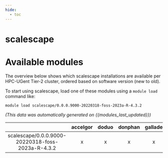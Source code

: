 ```yaml
---
hide:
  - toc
---
```


scalescape
==========

# Available modules


The overview below shows which scalescape installations are available per HPC-UGent Tier-2 cluster, ordered based on software version (new to old).

To start using scalescape, load one of these modules using a `module load` command like:

```shell
module load scalescape/0.0.0.9000-20220318-foss-2023a-R-4.3.2
```

*(This data was automatically generated on {{modules_last_updated}})*

| |accelgor|doduo|donphan|gallade|joltik|litleo|shinx|
| :---: | :---: | :---: | :---: | :---: | :---: | :---: | :---: |
|scalescape/0.0.0.9000-20220318-foss-2023a-R-4.3.2|x|x|x|x|x|x|x|

